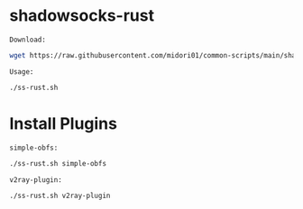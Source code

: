 # shadowsocks-rust
`Download:`
```bash
wget https://raw.githubusercontent.com/midori01/common-scripts/main/shadowsocks/ss-rust.sh && chmod +x ss-rust.sh
```
`Usage:`
```bash
./ss-rust.sh
```

# Install Plugins
`simple-obfs:`
```bash
./ss-rust.sh simple-obfs
```
`v2ray-plugin:`
```bash
./ss-rust.sh v2ray-plugin
```

